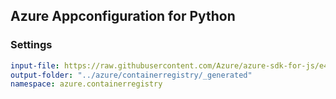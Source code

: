 ## Azure Appconfiguration for Python

### Settings
``` yaml
input-file: https://raw.githubusercontent.com/Azure/azure-sdk-for-js/e40f55d5fa64d177c0267b52129c77aa353f95d8/sdk/containerregistry/container-registry/swagger/containerregistry.json
output-folder: "../azure/containerregistry/_generated"
namespace: azure.containerregistry
```

<!-- ```
input-file: https://raw.githubusercontent.com/Azure/azure-sdk-for-js/1138db4e60f389332df553686145356cce0b79ed/sdk/containerregistry/container-registry/swagger/containerregistry.json
output-folder: "../azure/containerregistry/_generated"
no-namespace-folders: true
python: true
python-mode: create
license-header: MICROSOFT_MIT_NO_VERSION
package-name: azure-containerregistry
clear-output-folder: true
enable-xml: true
vanilla: true
``` -->
